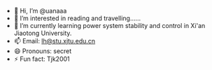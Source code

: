 - 👋 Hi, I’m @uanaaa
- 👀 I’m interested in reading and travelling……
- 🌱 I’m currently learning power system stability and control in Xi'an Jiaotong University.
- 📫 Email: lh@stu.xjtu.edu.cn
- 😄 Pronouns: secret
- ⚡ Fun fact: Tjk2001 

<!---
uanaaa/uanaaa is a ✨ special ✨ repository because its `README.md` (this file) appears on your GitHub profile.
You can click the Preview link to take a look at your changes.
--->
